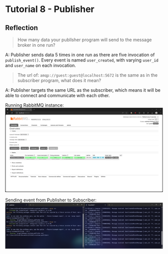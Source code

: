 # Tutorial 8 - Publisher

## Reflection

> How many data your publlsher program will send to the message broker in one run?  

A: Publisher sends data 5 times in one run as there are five invocation of `publish_event()`.
Every event is named `user_created`, with varying `user_id` and `user_name` on each invocation.

> The url of: `amqp://guest:guest@localhost:5672` is the same as in the subscriber program, what does it mean?

A: Publisher targets the same URL as the subscriber, which means it will be able to connect and communicate with each other.

Running RabbitMQ instance:  
![RabbitMQ first run](/img/rabbitmq_firstrun.png)

Sending event from Publisher to Subscriber:  
![Subscriber receiving from Publisher](img/publisher_subscriber_run.png)
